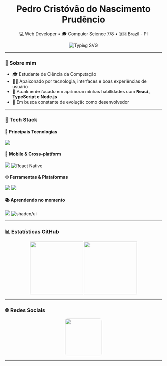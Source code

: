 <h1 align="center">Pedro Cristóvão do Nascimento Prudêncio</h1>

<p align="center">
  💻 Web Developer • 🎓 Computer Science 7/8 • 🇧🇷 Brazil - PI
</p>

<p align="center">
  <img src="https://readme-typing-svg.herokuapp.com?font=Fira+Code&weight=500&size=22&pause=1000&center=true&vCenter=true&width=500&lines=Olá,+me+chamo+Pedro;Hello,+my+name+is+Pedro;Seja+bem-vindo(a)+ao+meu+GitHub!;Welcome+to+my+GitHub!+🚀" alt="Typing SVG" />
</p>

---

### 🧠 Sobre mim

- 🎓 Estudante de Ciência da Computação  
- 🧑‍💻 Apaixonado por tecnologia, interfaces e boas experiências de usuário  
- 🌱 Atualmente focado em aprimorar minhas habilidades com **React, TypeScript e Node.js**  
- 🚀 Em busca constante de evolução como desenvolvedor

---

### 🚀 Tech Stack

#### 🧩 Principais Tecnologias
<p align="left">
  <img src="https://skillicons.dev/icons?i=html,css,js,react,typescript,tailwind,nodejs" />
</p>

#### 📱 Mobile & Cross-platform
<p align="left">
  <img src="https://skillicons.dev/icons?i=flutter" />
  <img src="https://img.shields.io/badge/React_Native-20232A?style=for-the-badge&logo=react&logoColor=61DAFB" alt="React Native" />
</p>

#### ⚙️ Ferramentas & Plataformas
<p align="left">
  <img src="https://skillicons.dev/icons?i=vscode,github,figma,mysql,windows" />
  <img src="https://img.shields.io/badge/mac%20os-000000?style=for-the-badge&logo=apple&logoColor=white"
/>
</p>

#### 📚 Aprendendo no momento
<p align="left">
  <img src="https://skillicons.dev/icons?i=nextjs,git,prisma" />
    <img src="https://img.shields.io/badge/shadcn%2Fui-000000?style=for-the-badge&logo=shadcnui&logoColor=white" alt="shadcn/ui" />
</p>

---

### 📊 Estatísticas GitHub

<div align="center">
  <img height="170" src="https://github-readme-stats.vercel.app/api?username=dev2Pedro&show_icons=true&theme=github_dark&count_private=true&hide_border=true" />
  <img height="170" src="https://github-readme-stats.vercel.app/api/top-langs/?username=dev2Pedro&layout=compact&theme=github_dark&hide_border=true" />
</div>

---

### 🌐 Redes Sociais

<p align="center">
  <a href="https://www.linkedin.com/in/pedro-prudêncio-5a309a237/" target="_blank">
    <img 
      src="https://img.shields.io/badge/-LinkedIn-%230077B5?style=flat-square&logo=linkedin&logoColor=white"
      width="120"
      style="border-radius: 8px;"
    />
  </a>
</p>

---
